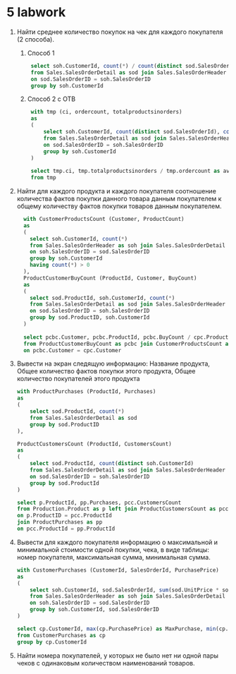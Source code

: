 # 5 labwork

1.  Найти среднее количество покупок на чек для каждого покупателя (2 способа).
    1. Способ 1
       ``` sql
        select soh.CustomerId, count(*) / count(distinct sod.SalesOrderId) as 'avg'
        from Sales.SalesOrderDetail as sod join Sales.SalesOrderHeader as soh
        on sod.SalesOrderID = soh.SalesOrderID
        group by soh.CustomerId
       ```
    2. Способ 2 с ОТВ
       ``` sql
        with tmp (ci, ordercount, totalproductsinorders)
        as
        (
        	select soh.CustomerId, count(distinct sod.SalesOrderId), count(*)
        	from Sales.SalesOrderDetail as sod join Sales.SalesOrderHeader as soh
        	on sod.SalesOrderID = soh.SalesOrderID
        	group by soh.CustomerId
        )
        
        select tmp.ci, tmp.totalproductsinorders / tmp.ordercount as avgproducts
        from tmp
       ```
2. Найти для каждого продукта и каждого покупателя соотношение количества 
фактов покупки данного товара данным покупателем к общему количеству 
фактов покупки товаров данным покупателем.
    ``` sql
      with CustomerProductsCount (Customer, ProductCount)
      as
      (
      	select soh.CustomerId, count(*)
      	from Sales.SalesOrderHeader as soh join Sales.SalesOrderDetail as sod
      	on soh.SalesOrderID = sod.SalesOrderID
      	group by soh.CustomerId
        having count(*) > 0
      ),
      ProductCustomerBuyCount (ProductId, Customer, BuyCount)
      as
      (
      	select sod.ProductId, soh.CustomerId, count(*)
      	from Sales.SalesOrderDetail as sod join Sales.SalesOrderHeader as soh
      	on sod.SalesOrderID = soh.SalesOrderID
      	group by sod.ProductID, soh.CustomerId
      )
      
      select pcbc.Customer, pcbc.ProductId, pcbc.BuyCount / cpc.ProductCount as res
      from ProductCustomerBuyCount as pcbc join CustomerProductsCount as cpc
      on pcbc.Customer = cpc.Customer
    ```

3. Вывести на экран следящую информацию: Название продукта, Общее 
количество фактов покупки этого продукта, Общее количество покупателей 
этого продукта
    ``` sql
    with ProductPurchases (ProductId, Purchases)
    as
    (
        select sod.ProductId, count(*)
        from Sales.SalesOrderDetail as sod
        group by sod.ProductID
    ),
    
    ProductCustomersCount (ProductId, CustomersCount)
    as
    (
        select sod.ProductId, count(distinct soh.CustomerId)
        from Sales.SalesOrderDetail as sod join Sales.SalesOrderHeader as soh
        on sod.SalesOrderID = soh.SalesOrderID
        group by sod.ProductId
    )
    
    select p.ProductId, pp.Purchases, pcc.CustomersCount
    from Production.Product as p left join ProductCustomersCount as pcc 
    on p.ProductID = pcc.ProductId
    join ProductPurchases as pp
    on pcc.ProductId = pp.ProductId
    ```

4.  Вывести для каждого покупателя информацию о максимальной и минимальной 
стоимости одной покупки, чека, в виде таблицы: номер покупателя, 
максимальная сумма, минимальная сумма.
    ``` sql
    with CustomerPurchases (CustomerId, SalesOrderId, PurchasePrice)
    as
    (
    	select soh.CustomerId, sod.SalesOrderId, sum(sod.UnitPrice * sod.OrderQty)
    	from Sales.SalesOrderHeader as soh join Sales.SalesOrderDetail as sod
    	on soh.SalesOrderID = sod.SalesOrderID
    	group by soh.CustomerId, sod.SalesOrderID
    )
    
    select cp.CustomerId, max(cp.PurchasePrice) as MaxPurchase, min(cp.PurchasePrice) as MinPurchase
    from CustomerPurchases as cp
    group by cp.CustomerId
    ```

5. Найти номера покупателей, у которых не было нет ни одной пары чеков с 
одинаковым количеством наименований товаров.
